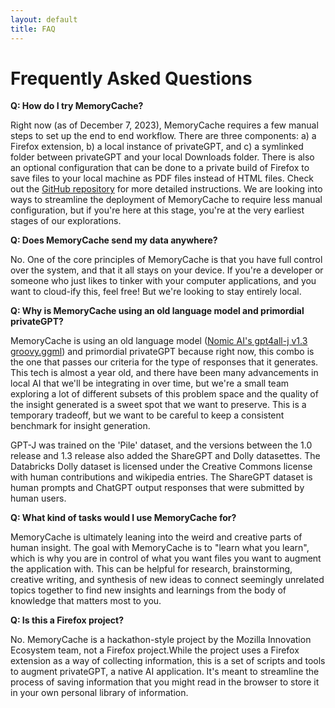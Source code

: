 ```yaml
---
layout: default
title: FAQ
---
```

# Frequently Asked Questions

**Q: How do I try MemoryCache?**

Right now (as of December 7, 2023), MemoryCache requires a few manual steps to set up the end to end workflow. There are three components: a) a Firefox extension, b) a local instance of privateGPT, and c) a symlinked folder between privateGPT and your local Downloads folder. There is also an optional configuration that can be done to a private build of Firefox to save files to your local machine as PDF files instead of HTML files. Check out the [GitHub repository](https://github.com/Mozilla-Ocho/Memory-Cache) for more detailed instructions. We are looking into ways to streamline the deployment of MemoryCache to require less manual configuration, but if you're here at this stage, you're at the very earliest stages of our explorations. 

**Q: Does MemoryCache send my data anywhere?**

No. One of the core principles of MemoryCache is that you have full control over the system, and that it all stays on your device. If you're a developer or someone who just likes to tinker with your computer applications, and you want to cloud-ify this, feel free! But we're looking to stay entirely local. 

**Q: Why is MemoryCache using an old language model and primordial privateGPT?**

MemoryCache is using an old language model ([Nomic AI's gpt4all-j v1.3 groovy.ggml](https://huggingface.co/nomic-ai/gpt4all-j)) and primordial privateGPT because right now, this combo is the one that passes our criteria for the type of responses that it generates. This tech is almost a year old, and there have been many advancements in local AI that we'll be integrating in over time, but we're a small team exploring a lot of different subsets of this problem space and the quality of the insight generated is a sweet spot that we want to preserve. This is a temporary tradeoff, but we want to be careful to keep a consistent benchmark for insight generation.

GPT-J was trained on the 'Pile' dataset, and the versions between the 1.0 release and 1.3 release also added the ShareGPT and Dolly datasettes. The Databricks Dolly dataset is licensed under the Creative Commons license with human contributions and wikipedia entries. The ShareGPT dataset is human prompts and ChatGPT output responses that were submitted by human users. 

**Q: What kind of tasks would I use MemoryCache for?**

MemoryCache is ultimately leaning into the weird and creative parts of human insight. The goal with MemoryCache is to "learn what you learn", which is why you are in control of what you want files you want to augment the application with. This can be helpful for research, brainstorming, creative writing, and synthesis of new ideas to connect seemingly unrelated topics together to find new insights and learnings from the body of knowledge that matters most to you. 

**Q: Is this a Firefox project?**

No. MemoryCache is a hackathon-style project by the Mozilla Innovation Ecosystem team, not a Firefox project.While the project uses a Firefox extension as a way of collecting information, this is a set of scripts and tools to augment privateGPT, a native AI application. It's meant to streamline the process of saving information that you might read in the browser to store it in your own personal library of information.
